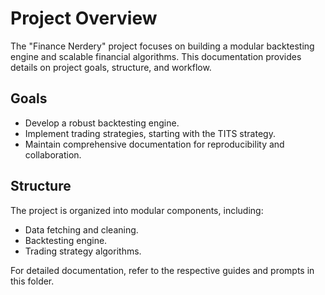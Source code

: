 # Project Overview

The "Finance Nerdery" project focuses on building a modular backtesting engine and scalable financial algorithms. This documentation provides details on project goals, structure, and workflow.

## Goals
- Develop a robust backtesting engine.
- Implement trading strategies, starting with the TITS strategy.
- Maintain comprehensive documentation for reproducibility and collaboration.

## Structure
The project is organized into modular components, including:
- Data fetching and cleaning.
- Backtesting engine.
- Trading strategy algorithms.

For detailed documentation, refer to the respective guides and prompts in this folder.
